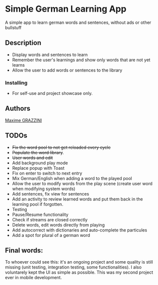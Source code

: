 # Simple German Learning App

A simple app to learn german words and sentences, without ads or other bullstuff

## Description

- Display words and sentences to learn
- Remember the user's learnings and show only words that are not yet learns
- Allow the user to add words or sentences to the library
  
### Installing

* For self-use and project showcase only.

## Authors

[Maxime GRAZZINI](linkedin.com/in/m-grazzini/)

## TODOs

- ~~Fix the word pool to not get reloaded every cycle~~
- ~~Populate the word library~~.
- ~~User words and edit~~
- Add background play mode
- Replace popup with Toast
- Fix on enter to switch to next entry
- Mix German/English when adding a word to the played pool
- Allow the user to modify words from the play scene (create user word when modifying system words)
- Add sentences, fix view for sentences
- Add an activity to review learned words and put them back in the learning pool if forgotten.
- Testing
- Pause/Resume functionality
- Check if streams are closed correctly
- Delete words, edit words directly from playing
- Add autocorrect with dictionaries and auto-complete the particules
- Add a spot for plural of a german word

## Final words:

To whoever could see this: it's an ongoing project and some quality is still missing (unit testing, integration testing, some functionalities). I also voluntarely kept the UI as simple as possible.
This was my second project ever in mobile development.
